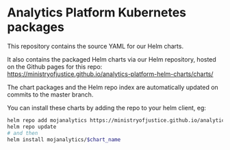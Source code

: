 # Analytics Platform Kubernetes packages

This repository contains the source YAML for our Helm charts.

It also contains the packaged Helm charts via our Helm repository, hosted on the
Github pages for this repo:
https://ministryofjustice.github.io/analytics-platform-helm-charts/charts/

The chart packages and the Helm repo index are automatically updated on commits to the master branch.

You can install these charts by adding the repo to your helm client, eg:

```sh
helm repo add mojanalytics https://ministryofjustice.github.io/analytics-platform-helm-charts/charts/
helm repo update
# and then
helm install mojanalytics/$chart_name
```
